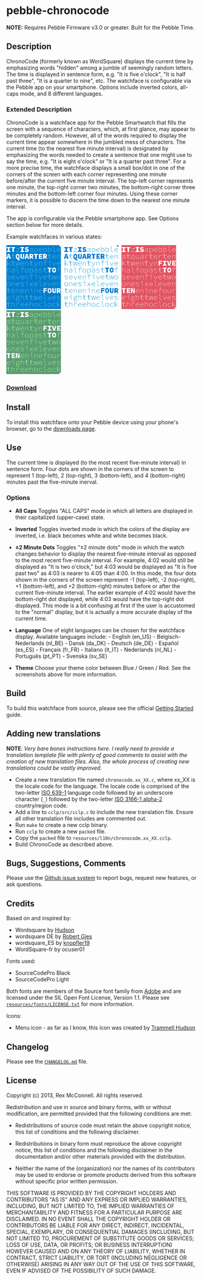 # pebble-chronocode

**NOTE:** Requires Pebble Firmware v3.0 or greater. Built for the Pebble Time.

## Description

ChronoCode (formerly known as WordSquare) displays the current time by emphasizing words "hidden" among a jumble of seemingly random letters. The time is displayed in sentence form, e.g. "It is five o'clock", "It is half past three", "It is a quarter to nine", etc. The watchface is configurable via the Pebble app on your smartphone. Options include inverted colors, all-caps mode, and 8 different languages.

### Extended Description

ChronoCode is a watchface app for the Pebble Smartwatch that fills the screen with a sequence of characters, which, at first glance, may appear to be completely random. However, all of the words required to display the current time appear somewhere in the jumbled mess of characters. The current time (to the nearest five minute interval) is designated by emphasizing the words needed to create a sentence that one might use to say the time, e.g. "It is eight o'clock" or "It is a quarter past three". For a more precise time, the watchface displays a small box/dot in one of the corners of the screen with each corner representing one minute before/after the current five minute interval. The top-left corner represents one minute, the top-right corner two minutes, the bottom-right corner three minutes and the bottom-left corner four minutes. Using these corner markers, it is possible to discern the time down to the nearest one minute interval.

The app is configurable via the Pebble smartphone app. See Options section below for more details.

Example watchfaces in various states:

![](screenshots/basalt-1.png)&nbsp;
![](screenshots/basalt-2.png)&nbsp;
![](screenshots/basalt-4.png)&nbsp;
![](screenshots/basalt-5.png)

### [Download](http://apps.getpebble.com/en_US/application/5580297bda86937b5c00001c)

## Install

To install this watchface onto your Pebble device using your phone's browser, go to the [downloads page](http://apps.getpebble.com/en_US/application/5580297bda86937b5c00001c).

## Use

The current time is displayed (to the most recent five-minute interval) in sentence form. Four dots are shown in the corners of the screen to represent 1 (top-left), 2 (top-right), 3 (bottom-left), and 4 (bottom-right) minutes past the five-minute inerval.

### Options

* __All Caps__
    Toggles "ALL CAPS" mode in which all letters are displayed in their capitalized (upper-case) state.

* __Inverted__
    Toggles inverted mode in which the colors of the display are inverted, i.e. black becomes white and white becomes black.

* __±2 Minute Dots__
    Toggles "±2 minute dots" mode in which the watch changes behavior to display the nearest five-minute interval as opposed to the most recent five-minute interval. For example, 4:02 would still be displayed as "It is two o'clock," but 4:03 would be displayed as "It is five past two" as 4:03 is nearer to 4:05 than 4:00. In this mode, the four dots shown in the corners of the screen represent -1 (top-left), -2 (top-right), +1 (bottom-left), and +2 (bottom-right) minutes before or after the current five-minute interval. The earlier example of 4:02 would have the bottom-right dot displayed, while 4:03 would have the top-right dot displayed. This mode is a bit confusing at first if the user is accustomed to the "normal" display, but it is actually a more accurate display of the current time.

* __Language__
    One of eight languages can be chosen for the watchface display. Available languages include:
      - English (en_US)
      - Belgisch-Nederlands (nl_BE)
      - Dansk (da_DK)
      - Deutsch (de_DE)
      - Español (es_ES)
      - Français (fr_FR)
      - Italiano (it_IT)
      - Nederlands (nl_NL)
      - Português (pt_PT)
      - Svenska (sv_SE)

* __Theme__
    Choose your theme color between Blue / Green / Red. See the screenshots above for more information.

## Build

To build this watchface from source, please see the official [Getting Started](https://developer.getpebble.com/2/getting-started/) guide.

## Adding new translations

__NOTE__: _Very bare bones instructions here. I really need to provide a translation template file with plenty of good comments to assist with the creation of new translation files. Also, the whole process of creating new translations could be vastly improved._

* Create a new translation file named `chronocode.xx_XX.c`, where xx_XX is the locale code for the language. The locale code is comprised of the two-letter [ISO 639-1](http://en.wikipedia.org/wiki/List_of_ISO_639-1_codes) language code followed by an underscore character (`_`) followed by the two-letter [ISO 3166-1 alpha-2](http://en.wikipedia.org/wiki/ISO_3166-1_alpha-2) country/region code.
* Add a line to `cclp/src/cclp.c` to include the new translation file. Ensure all other translation file includes are commented out.
* Run `make` to create a new cclp binary.
* Run `cclp` to create a new `packed` file.
* Copy the `packed` file to `resources/l10n/chronocode.xx_XX.cclp`.
* Build ChronoCode as described above.

## Bugs, Suggestions, Comments

Please use the [Github issue system](https://github.com/rexmac/pebble-chronocode/issues) to report bugs, request new features, or ask questions.

## Credits

Based on and inspired by:

* Wordsquare by [Hudson](https://bitbucket.org/hudson/pebble)
* wordsquare DE by [Robert Gies](http://forums.getpebble.com/discussion/4724/watch-face-wordquare-german)
* wordsquare_ES by [knopfler19](http://forums.getpebble.com/profile/10546/knopfler19)
* WordSquare-fr by ocuser01

Fonts used:

* SourceCodePro Black
* SourceCodePro Light

Both fonts are members of the Source font family from [Adobe](http://www.adobe.com/) and are licensed under the SIL Open Font License, Version 1.1. Please see [`resources/fonts/LICENSE.txt`](https://github.com/rexmac/pebble-chronocode/blob/master/resources/fonts/LICENSE.txt) for more information.

Icons:

* Menu icon - as far as I know, this icon was created by [Trammell Hudson](https://bitbucket.org/hudson/pebble/src/words)

## Changelog

Please see the [`CHANGELOG.md`](https://github.com/rexmac/pebble-chronocode/blob/master/CHANGELOG.md) file.

## License

Copyright (c) 2013, Rex McConnell. All rights reserved.

Redistribution and use in source and binary forms, with or without modification,
are permitted provided that the following conditions are met:

* Redistributions of source code must retain the above copyright notice, this
  list of conditions and the following disclaimer.

* Redistributions in binary form must reproduce the above copyright notice, this
  list of conditions and the following disclaimer in the documentation and/or
  other materials provided with the distribution.

* Neither the name of the {organization} nor the names of its
  contributors may be used to endorse or promote products derived from
  this software without specific prior written permission.

THIS SOFTWARE IS PROVIDED BY THE COPYRIGHT HOLDERS AND CONTRIBUTORS "AS IS" AND
ANY EXPRESS OR IMPLIED WARRANTIES, INCLUDING, BUT NOT LIMITED TO, THE IMPLIED
WARRANTIES OF MERCHANTABILITY AND FITNESS FOR A PARTICULAR PURPOSE ARE
DISCLAIMED. IN NO EVENT SHALL THE COPYRIGHT HOLDER OR CONTRIBUTORS BE LIABLE FOR
ANY DIRECT, INDIRECT, INCIDENTAL, SPECIAL, EXEMPLARY, OR CONSEQUENTIAL DAMAGES
(INCLUDING, BUT NOT LIMITED TO, PROCUREMENT OF SUBSTITUTE GOODS OR SERVICES;
LOSS OF USE, DATA, OR PROFITS; OR BUSINESS INTERRUPTION) HOWEVER CAUSED AND ON
ANY THEORY OF LIABILITY, WHETHER IN CONTRACT, STRICT LIABILITY, OR TORT
(INCLUDING NEGLIGENCE OR OTHERWISE) ARISING IN ANY WAY OUT OF THE USE OF THIS
SOFTWARE, EVEN IF ADVISED OF THE POSSIBILITY OF SUCH DAMAGE.

